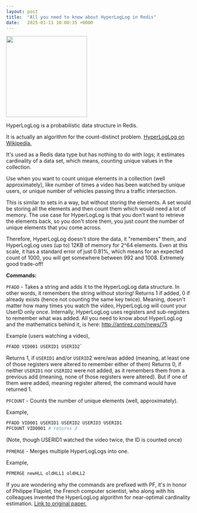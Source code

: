 ```yaml
---
layout: post
title:  "All you need to know about HyperLogLog in Redis"
date:   2025-01-11 10:00:35 +0000
---
```

<img src="{{site.baseurl}}/assets/Redis_Logo.svg.png" width=220 />

HyperLogLog is a probabilistic data structure in Redis.

It is actually an algorithm for the count-distinct problem. [HyperLogLog on Wikipedia.](https://en.wikipedia.org/wiki/HyperLogLog)

It's used as a Redis data type but has nothing to do with logs; it estimates cardinality of a data set, which means, counting unique values in the collection.

Use when you want to count unique elements in a collection (well approximately), like number of times a video has been watched by unique users, or unique number of vehicles passing thru a traffic intersection. 

This is similar to sets in a way, but without storing the elements. A set would be storing all the elements and then count them which would need a lot of memory. The use case for HyperLogLog is that you don't want to retrieve the elements back, so you don't store them, you just count the number of unique elements that you come across. 

Therefore, HyperLogLog doesn't store the data, it "remembers" them, and HyperLogLog uses (up to) 12KB of memory for 2^64 elements. Even at this scale, it has a standard error of just 0.81%, which means for an expected count of 1000, you will get somewhere between 992 and 1008. Extremely good trade-off!

**Commands:**

`PFADD` - Takes a string and adds it to the HyperLogLog data structure. In other words, it remembers the string without storing! Returns 1 if added, 0 if already exists (hence not counting the same key twice). Meaning, doesn't matter how many times you watch the video, HyperLogLog will count your UserID only once. Internally, HyperLogLog uses registers and sub-registers to remember what was added. All you need to know about HyperLogLog and the mathematics behind it, is here: http://antirez.com/news/75

Example (users watching a video), 
```bash
PFADD VID001 USERID1 USERID2`
```

Returns 1, if `USERID1` and/or `USERID`2 were/was added (meaning, at least one of those registers were altered to remember either of them)
Returns 0, if neither `USERID1` nor `USERID2` were not added, as it remembers them from a previous add (meaning, none of those registers were altered). But if one of them were added, meaning register altered, the command would have returned 1.

`PFCOUNT` - Counts the number of unique elements (well, approximately). 

Example,
```bash
PFADD VID001 USERID1 USERID2 USERID3 USERID1
PFCOUNT VID0001 # returns 3
```
(Note, though USERID1 watched the video twice, the ID is counted once)

`PFMERGE` - Merges multiple HyperLogLogs into one.

Example,
```bash
PFMERGE newHLL oldHLL1 oldHLL2
```

If you are wondering why the commands are prefixed with PF, it's in honor of Philippe Flajolet, the French computer scientist, who along with his colleagues invented the HyperLogLog algorithm for near-optimal cardinality estimation. [Link to original paper.]( https://algo.inria.fr/flajolet/Publications/FlFuGaMe07.pdf)